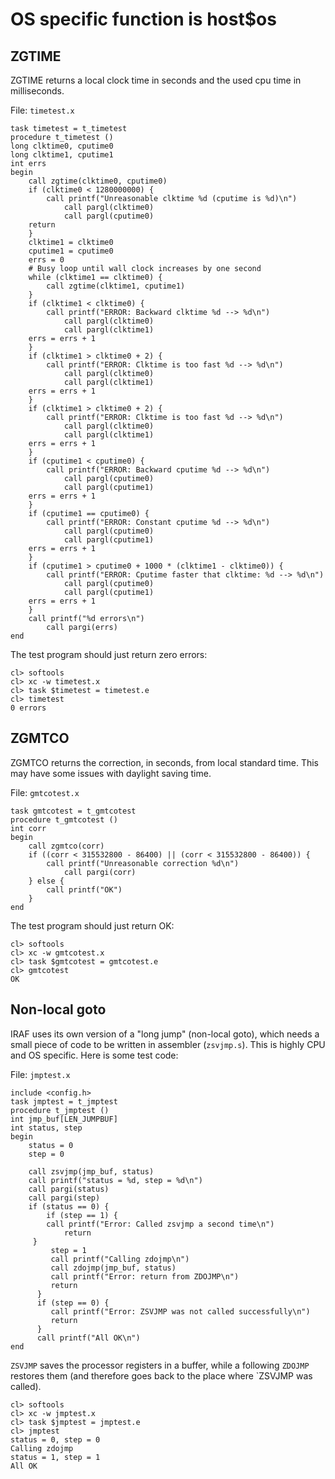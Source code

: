 # OS specific function is host$os

## ZGTIME

ZGTIME returns a local clock  time in seconds and the
used cpu time in milliseconds.
	
File: `timetest.x`
```
task timetest = t_timetest
procedure t_timetest ()
long clktime0, cputime0
long clktime1, cputime1
int errs
begin
    call zgtime(clktime0, cputime0)
    if (clktime0 < 1280000000) {
        call printf("Unreasonable clktime %d (cputime is %d)\n")
            call pargl(clktime0)
            call pargl(cputime0)
	return
    }
    clktime1 = clktime0
    cputime1 = cputime0
    errs = 0
    # Busy loop until wall clock increases by one second
    while (clktime1 == clktime0) {
        call zgtime(clktime1, cputime1)
    }
    if (clktime1 < clktime0) {
        call printf("ERROR: Backward clktime %d --> %d\n")
            call pargl(clktime0)
            call pargl(clktime1)
	errs = errs + 1
    }
    if (clktime1 > clktime0 + 2) {
        call printf("ERROR: Clktime is too fast %d --> %d\n")
            call pargl(clktime0)
            call pargl(clktime1)
	errs = errs + 1
    }
    if (clktime1 > clktime0 + 2) {
        call printf("ERROR: Clktime is too fast %d --> %d\n")
            call pargl(clktime0)
            call pargl(clktime1)
	errs = errs + 1
    }
    if (cputime1 < cputime0) {
        call printf("ERROR: Backward cputime %d --> %d\n")
            call pargl(cputime0)
            call pargl(cputime1)
	errs = errs + 1
    }
    if (cputime1 == cputime0) {
        call printf("ERROR: Constant cputime %d --> %d\n")
            call pargl(cputime0)
            call pargl(cputime1)
	errs = errs + 1
    }
    if (cputime1 > cputime0 + 1000 * (clktime1 - clktime0)) {
        call printf("ERROR: Cputime faster that clktime: %d --> %d\n")
            call pargl(cputime0)
            call pargl(cputime1)
	errs = errs + 1
    }
    call printf("%d errors\n")
        call pargi(errs)
end
```

The test program should just return zero errors:

```
cl> softools
cl> xc -w timetest.x
cl> task $timetest = timetest.e
cl> timetest
0 errors
```

## ZGMTCO

ZGMTCO returns the correction, in seconds, from local standard
time. This may have some issues with daylight saving time.

File: `gmtcotest.x`
```
task gmtcotest = t_gmtcotest
procedure t_gmtcotest ()
int corr
begin
    call zgmtco(corr)
	if ((corr < 315532800 - 86400) || (corr < 315532800 - 86400)) {
	    call printf("Unreasonable correction %d\n")
		    call pargi(corr)
	} else {
	    call printf("OK")
	}
end
```

The test program should just return OK:

```
cl> softools
cl> xc -w gmtcotest.x
cl> task $gmtcotest = gmtcotest.e
cl> gmtcotest
OK
```

## Non-local goto

IRAF uses its own version of a "long jump" (non-local goto), which needs a
small piece of code to be written in assembler (`zsvjmp.s`). This is highly
CPU and OS specific. Here is some test code:

File: `jmptest.x`
```
include <config.h>
task jmptest = t_jmptest
procedure t_jmptest ()
int jmp_buf[LEN_JUMPBUF]
int status, step
begin
    status = 0
    step = 0

    call zsvjmp(jmp_buf, status)
    call printf("status = %d, step = %d\n")
    call pargi(status)
    call pargi(step)
    if (status == 0) {
        if (step == 1) {
	    call printf("Error: Called zsvjmp a second time\n")
            return
	 }
         step = 1
         call printf("Calling zdojmp\n")
         call zdojmp(jmp_buf, status)
         call printf("Error: return from ZDOJMP\n")
         return
      }
      if (step == 0) {
         call printf("Error: ZSVJMP was not called successfully\n")
         return
      }
      call printf("All OK\n")
end
```

`ZSVJMP` saves the processor registers in a buffer, while a following `ZDOJMP`
restores them (and therefore goes back to the place where `ZSVJMP was called).

```
cl> softools
cl> xc -w jmptest.x
cl> task $jmptest = jmptest.e
cl> jmptest
status = 0, step = 0
Calling zdojmp
status = 1, step = 1
All OK
```

